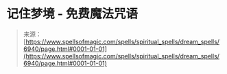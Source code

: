 <!--yml

category: 未分类

date: 2024-06-12 18:41:49

-->

# 记住梦境 - 免费魔法咒语

> 来源：[https://www.spellsofmagic.com/spells/spiritual_spells/dream_spells/6940/page.html#0001-01-01](https://www.spellsofmagic.com/spells/spiritual_spells/dream_spells/6940/page.html#0001-01-01)
